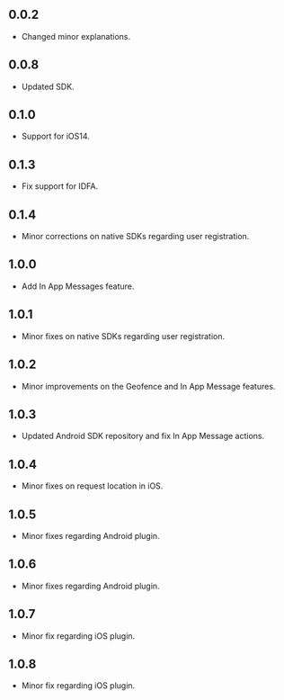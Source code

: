 ## 0.0.2

* Changed minor explanations.

## 0.0.8

* Updated SDK.

## 0.1.0

* Support for iOS14.

## 0.1.3

* Fix support for IDFA.

## 0.1.4

* Minor corrections on native SDKs regarding user registration.

## 1.0.0

* Add In App Messages feature.

## 1.0.1

* Minor fixes on native SDKs regarding user registration.

## 1.0.2

* Minor improvements on the Geofence and In App Message features.

## 1.0.3

* Updated Android SDK repository and fix In App Message actions.

## 1.0.4

* Minor fixes on request location in iOS.

## 1.0.5

* Minor fixes regarding Android plugin.

## 1.0.6

* Minor fixes regarding Android plugin.

## 1.0.7

* Minor fix regarding iOS plugin.

## 1.0.8

* Minor fix regarding iOS plugin.